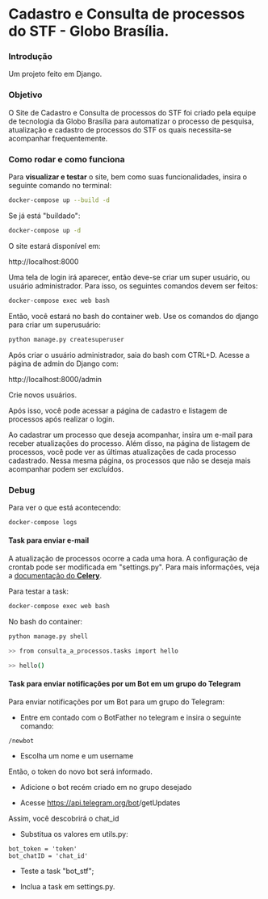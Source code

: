 # Cadastro e Consulta de processos do STF - Globo Brasília.

### Introdução

Um projeto feito em Django.

### Objetivo

O Site de Cadastro e Consulta de processos do STF foi criado pela equipe de tecnologia da Globo Brasília para automatizar o processo de pesquisa, atualização e cadastro de processos do STF os quais necessita-se acompanhar frequentemente.

### Como rodar e como funciona

Para **visualizar e testar** o site, bem como suas funcionalidades, insira o seguinte comando no terminal:

```sh
docker-compose up --build -d
```

Se já está "buildado":

```sh
docker-compose up -d
```

O site estará disponível em:

http://localhost:8000

Uma tela de login irá aparecer, então deve-se criar um super usuário, ou usuário administrador. Para isso, os seguintes comandos devem ser feitos:

```sh
docker-compose exec web bash
```

Então, você estará no bash do container web. Use os comandos do django para criar um superusuário:

```sh
python manage.py createsuperuser
```

Após criar o usuário administrador, saia do bash com CTRL+D. Acesse a página de admin do Django com:

http://localhost:8000/admin

Crie novos usuários.

Após isso, você pode acessar a página de cadastro e listagem de processos após realizar o login. 

Ao cadastrar um processo que deseja acompanhar, insira um e-mail para receber atualizações do processo. Além disso, na página de listagem de processos, você pode ver as últimas atualizações de cada processo cadastrado. Nessa mesma página, os processos que não se deseja mais acompanhar podem ser excluídos.

### Debug

Para ver o que está acontecendo:

```sh
docker-compose logs
```

#### Task para enviar e-mail
A atualização de processos ocorre a cada uma hora. A configuração de crontab pode ser modificada em "settings.py". Para mais informações, veja a [documentação do **Celery**](https://docs.celeryproject.org/en/latest/userguide/periodic-tasks.html).

Para testar a task:

```sh
docker-compose exec web bash
```
No bash do container:

```sh
python manage.py shell
```

```sh
>> from consulta_a_processos.tasks import hello
```

```sh
>> hello()
```

#### Task para enviar notificações por um Bot em um grupo do Telegram

Para enviar notificações por um Bot para um grupo do Telegram:

- Entre em contado com o BotFather no telegram e insira o seguinte comando:

```
/newbot

```
- Escolha um nome e um username

Então, o token do novo bot será informado.

- Adicione o bot recém criado em no grupo desejado

- Acesse https://api.telegram.org/bot<token>/getUpdates

Assim, você descobrirá o chat_id

- Substitua os valores em utils.py:

```
bot_token = 'token'
bot_chatID = 'chat_id'
```

- Teste a task "bot_stf";

- Inclua a task em settings.py.